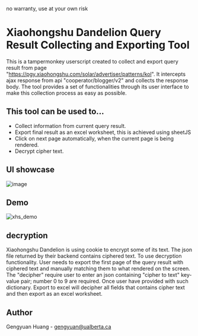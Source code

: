 no warranty, use at your own risk

# Xiaohongshu Dandelion Query Result Collecting and Exporting Tool
This is a tampermonkey userscript created to collect and export query result from page "https://pgy.xiaohongshu.com/solar/advertiser/patterns/kol". It intercepts ajax response from api "cooperator/blogger/v2" and collects the response body. The tool provides a set of functionalities through its user interface to make this collection process as easy as possible. 

## This tool can be used to...
- Collect information from current query result.
- Export final result as an excel worksheet, this is achieved using sheetJS
- Click on next page automatically, when the current page is being rendered.
- Decrypt cipher text.

## UI showcase
![image](https://user-images.githubusercontent.com/46549455/138980180-3e3d1fc4-d4d6-4c0f-b04d-fbc21eb2cc30.png)

## Demo
![xhs_demo](https://user-images.githubusercontent.com/46549455/138980230-56582931-ce52-47fa-b180-d85d0d0a37e2.png)

## decryption
Xiaohongshu Dandelion is using cookie to encrypt some of its text. The json file returned by their backend contains ciphered text.
To use decryption functionality. User needs to export the first page of the query result with ciphered text and manually matching them to what rendered on the screen.
The "decipher" require user to enter an json containing "cipher to text" key-value pair; number 0 to 9 are required.
Once user have provided with such dictionary. Export to excel will decipher all fields that contains cipher text and then export as an excel worksheet.

## Author
Gengyuan Huang - gengyuan@ualberta.ca
